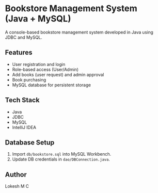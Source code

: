 # Bookstore Management System (Java + MySQL)

A console-based bookstore management system developed in Java using JDBC and MySQL.

## Features
- User registration and login
- Role-based access (User/Admin)
- Add books (user request) and admin approval
- Book purchasing
- MySQL database for persistent storage

## Tech Stack
- Java
- JDBC
- MySQL
- IntelliJ IDEA

## Database Setup
1. Import `db/bookstore.sql` into MySQL Workbench.
2. Update DB credentials in `dao/DBConnection.java`.

## Author
Lokesh M C
